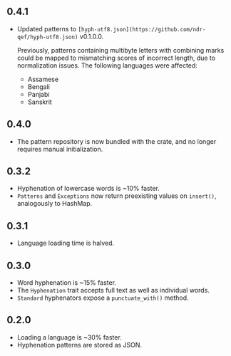 ## 0.4.1
- Updated patterns to `[hyph-utf8.json](https://github.com/ndr-qef/hyph-utf8.json)` v0.1.0.0.

  Previously, patterns containing multibyte letters with combining marks could be mapped to mismatching scores of incorrect length, due to normalization issues. The following languages were affected:
  - Assamese
  - Bengali
  - Panjabi
  - Sanskrit


## 0.4.0
- The pattern repository is now bundled with the crate, and no longer requires manual initialization.


## 0.3.2
- Hyphenation of lowercase words is ~10% faster.
- `Patterns` and `Exceptions` now return preexisting values on `insert()`, analogously to HashMap.


## 0.3.1
- Language loading time is halved.


## 0.3.0
- Word hyphenation is ~15% faster.
- The `Hyphenation` trait accepts full text as well as individual words.
- `Standard` hyphenators expose a `punctuate_with()` method.


## 0.2.0
- Loading a language is ~30% faster.
- Hyphenation patterns are stored as JSON.
